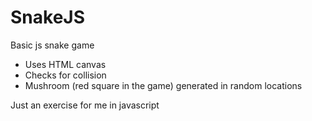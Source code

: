 # SnakeJS
Basic js snake game 
* Uses HTML canvas 
* Checks for collision
* Mushroom (red square in the game) generated in random locations

Just an exercise for me in javascript 
